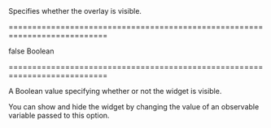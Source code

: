 <!--**
/*-------------------------------------------
    Auto-generated file. Do not modify.
-------------------------------------------

**-->
<!--d-->Specifies whether the overlay is visible.<!--/d-->
===========================================================================
<!--default-->false<!--/default-->
<!--type-->Boolean<!--/type-->
===========================================================================

<!--shortDescription-->
A Boolean value specifying whether or not the widget is visible.
<!--/shortDescription-->

<!--fullDescription-->
You can show and hide the widget by changing the value of an observable variable passed to this option.


<!--/fullDescription-->